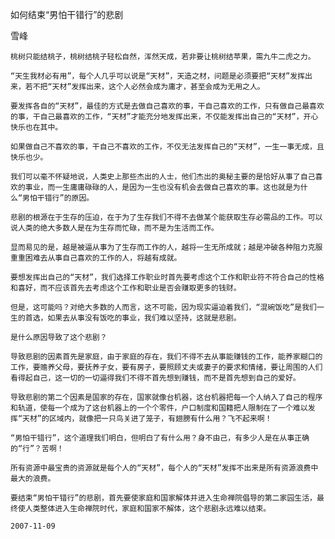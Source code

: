 如何结束“男怕干错行”的悲剧

雪峰


    桃树只能结桃子，桃树结桃子轻松自然，浑然天成，若非要让桃树结苹果，需九牛二虎之力。

    “天生我材必有用”，每个人几乎可以说是“天材”，天造之材，问题是必须要把“天材”发挥出来，若不把“天材”发挥出来，这个人必然会成为庸才，甚至会成为无用之人。

    要发挥各自的“天材”，最佳的方式是去做自己喜欢的事，干自己喜欢的工作，只有做自己最喜欢的事，干自己最喜欢的工作，“天材”才能充分地发挥出来，不仅能发挥出自己的“天材”，开心快乐也在其中。

    如果做自己不喜欢的事，干自己不喜欢的工作，不仅无法发挥自己的“天材”，一生一事无成，且快乐也少。

    我们可以毫不怀疑地说，人类史上那些杰出的人士，他们杰出的奥秘主要的是恰好从事了自己喜欢的事业，而一生庸庸碌碌的人，是因为一生也没有机会去做自己喜欢的事。这也就是为什么“男怕干错行”的原因。

    悲剧的根源在于生存的压迫，在于为了生存我们不得不去做某个能获取生存必需品的工作。可以说人类的绝大多数人是在为生存而忙碌，而不是为生活而工作。

    显而易见的是，越是被逼从事为了生存而工作的人，越将一生无所成就；越是冲破各种阻力克服重重困难去从事自己喜欢的工作的人，将越有成就。

    要想发挥出自己的“天材”，我们选择工作职业时首先要考虑这个工作和职业符不符合自己的性格和喜好，而不应该首先去考虑这个工作和职业是否会赚取更多的钱财。

    但是，这可能吗？对绝大多数的人而言，这不可能，因为现实逼迫着我们，“混碗饭吃”是我们一生的首选，如果去从事没有饭吃的事业，我们难以坚持，这就是悲剧。

    是什么原因导致了这个悲剧？

    导致悲剧的因素首先是家庭，由于家庭的存在，我们不得不去从事能赚钱的工作，能养家糊口的工作，要赡养父母，要抚养子女，要有房子，要照顾丈夫或妻子的要求和情绪，要让周围的人们看得起自己，这一切的一切逼得我们不得不首先想到赚钱，而不是首先想到自己的爱好。

    导致悲剧的第二个因素是国家的存在，国家就像台机器，这台机器把每一个人纳入了自己的程序和轨道，使每一个成为了这台机器上的一个个零件，户口制度和国籍把人限制在了一个难以发挥“天材”的区域内，就像把一只鸟关进了笼子，有翅膀有什么用？飞不起来啊！

    “男怕干错行”，这个道理我们明白，但明白了有什么用？身不由己，有多少人是在从事正确的“行”？苦啊！

    所有资源中最宝贵的资源就是每个人的“天材”，每个人的“天材”发挥不出来是所有资源浪费中最大的浪费。

    要结束“男怕干错行”的悲剧，首先要使家庭和国家解体并进入生命禅院倡导的第二家园生活，最终使人类整体进入生命禅院时代，家庭和国家不解体，这个悲剧永远难以结束。

    2007-11-09



